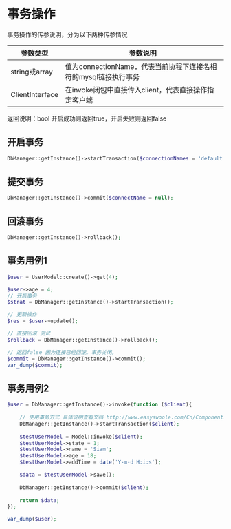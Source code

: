 # 事务操作

事务操作的传参说明，分为以下两种传参情况

| 参数类型        |  参数说明                                                     |
| --------------- | ------------------------------------------------------------ |
| string或array | 值为connectionName，代表当前协程下连接名相符的mysql链接执行事务 |
| ClientInterface | 在invoke闭包中直接传入client，代表直接操作指定客户端 |


返回说明：bool  开启成功则返回true，开启失败则返回false


## 开启事务

```php
DbManager::getInstance()->startTransaction($connectionNames = 'default');
```

## 提交事务

```php
DbManager::getInstance()->commit($connectName = null);
```

## 回滚事务

```php
DbManager::getInstance()->rollback();
```


## 事务用例1

```php 
$user = UserModel::create()->get(4);

$user->age = 4;
// 开启事务
$strat = DbManager::getInstance()->startTransaction();

// 更新操作
$res = $user->update();

// 直接回滚 测试
$rollback = DbManager::getInstance()->rollback();

// 返回false 因为连接已经回滚。事务关闭。
$commit = DbManager::getInstance()->commit();
var_dump($commit);
```
## 事务用例2
```php
$user = DbManager::getInstance()->invoke(function ($client){
	
	// 使用事务方式 具体说明查看文档 http://www.easyswoole.com/Cn/Components/Orm/transactionOperations.html
	DbManager::getInstance()->startTransaction($client);
	
    $testUserModel = Model::invoke($client);
    $testUserModel->state = 1;
    $testUserModel->name = 'Siam';
    $testUserModel->age = 18;
    $testUserModel->addTime = date('Y-m-d H:i:s');

    $data = $testUserModel->save();
	
	DbManager::getInstance()->commit($client);
	
    return $data;
});

var_dump($user);
```

